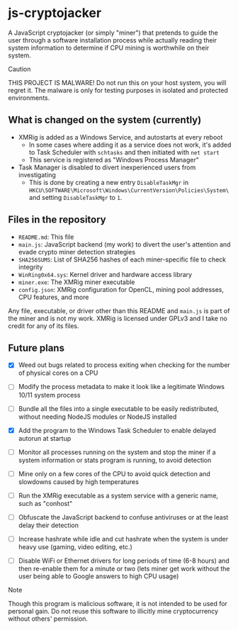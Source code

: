 # js-cryptojacker

A JavaScript cryptojacker (or simply "miner") that pretends to guide the user through a software installation process while actually reading their system information to determine if CPU mining is worthwhile on their system.

> [!CAUTION]
> THIS PROJECT IS MALWARE! Do not run this on your host system, you will regret it.
> The malware is only for testing purposes in isolated and protected environments.

## What is changed on the system (currently)

+ XMRig is added as a Windows Service, and autostarts at every reboot
    + In some cases where adding it as a service does not work, it's added to Task Scheduler with `schtasks` and then initiated with `net start`
    + This service is registered as "Windows Process Manager"
+ Task Manager is disabled to divert inexperienced users from investigating
    + This is done by creating a new entry `DisableTaskMgr` in `HKCU\SOFTWARE\Microsoft\Windows\CurrentVersion\Policies\System\` and setting `DisableTaskMgr` to `1`.

## Files in the repository

+ `README.md`: This file
+ `main.js`: JavaScript backend (my work) to divert the user's attention and evade crypto miner detection strategies
+ `SHA256SUMS`: List of SHA256 hashes of each miner-specific file to check integrity
+ `WinRing0x64.sys`: Kernel driver and hardware access library
+ `miner.exe`: The XMRig miner executable
+ `config.json`: XMRig configuration for OpenCL, mining pool addresses, CPU features, and more

Any file, executable, or driver other than this README and `main.js` is part of the miner and is not my work. XMRig is licensed under GPLv3 and I take no credit for any of its files.

## Future plans

- [x] Weed out bugs related to process exiting when checking for the number of physical cores on a CPU
- [ ] Modify the process metadata to make it look like a legitimate Windows 10/11 system process
- [ ] Bundle all the files into a single executable to be easily redistributed, without needing NodeJS modules or NodeJS installed
- [x] Add the program to the Windows Task Scheduler to enable delayed autorun at startup
- [ ] Monitor all processes running on the system and stop the miner if a system information or stats program is running, to avoid detection
- [ ] Mine only on a few cores of the CPU to avoid quick detection and slowdowns caused by high temperatures
- [ ] Run the XMRig executable as a system service with a generic name, such as "conhost"
- [ ] Obfuscate the JavaScript backend to confuse antiviruses or at the least delay their detection
- [ ] Increase hashrate while idle and cut hashrate when the system is under heavy use (gaming, video editing, etc.)
- [ ] Disable WiFi or Ethernet drivers for long periods of time (6-8 hours) and then re-enable them for a minute or two (lets miner get work without the user being able to Google answers to high CPU usage)


> [!NOTE]
> Though this program is malicious software, it is not intended to be used for personal gain. Do not reuse this software to illicitly mine cryptocurrency without others' permission.
